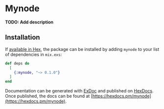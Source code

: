 # Mynode

**TODO: Add description**

## Installation

If [available in Hex](https://hex.pm/docs/publish), the package can be installed
by adding `mynode` to your list of dependencies in `mix.exs`:

```elixir
def deps do
  [
    {:mynode, "~> 0.1.0"}
  ]
end
```

Documentation can be generated with [ExDoc](https://github.com/elixir-lang/ex_doc)
and published on [HexDocs](https://hexdocs.pm). Once published, the docs can
be found at [https://hexdocs.pm/mynode](https://hexdocs.pm/mynode).

